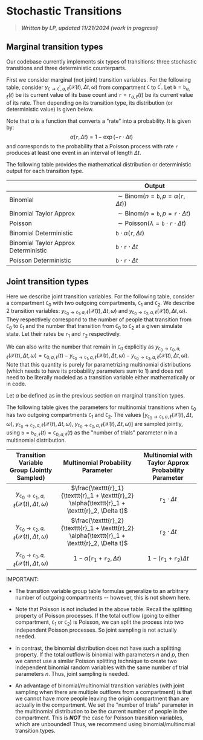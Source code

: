 # Stochastic Transitions

> **_Written by LP, updated 11/21/2024 (work in progress)_** 

## Marginal transition types

Our codebase currently implements six types of transitions: three stochastic transitions and three deterministic counterparts.

First we consider marginal (not joint) transition variables. For the following table, consider $y_{\texttt{C}\rightarrow\texttt{C}^\prime, a, \ell}\left(\boldsymbol{\mathcal X}(t), \Delta t, \omega\right)$ from compartment $\texttt{C}$ to $\texttt{C}^\prime$. Let $\texttt{b} = \texttt{b}_{a, \ell}(t)$ be its current value of its base count and $\texttt{r} = \texttt{r}_{a, \ell}(t)$ be its current value of its rate. Then depending on its transition type, its distribution (or deterministic value) is given below.

Note that $\alpha$ is a function that converts a "rate" into a probability. It is given by:
$$
\alpha(\texttt{r}, \Delta t) = 1 - \exp(-\texttt{r} \cdot \Delta t)
$$
and corresponds to the probability that a Poisson process with rate $\texttt{r}$ produces at least one event in an interval of length $\Delta t$. 

The following table provides the mathematical distribution or deterministic output for each transition type. 

|                                      | Output                                                                           |
|--------------------------------------|----------------------------------------------------------------------------------|
| Binomial                             | $\sim \text{Binom}\left(n = \texttt{b}, p = \alpha(\texttt{r}, \Delta t)\right)$ |
| Binomial  Taylor Approx              | $\sim \text{Binom}\left(n = \texttt{b}, p = \texttt{r} \cdot \Delta t\right)$        |
| Poisson                              | $\sim \text{Poisson}\left(\lambda = \texttt{b} \cdot \texttt{r} \cdot \Delta t\right)$      |
| Binomial Deterministic               | $\texttt{b} \cdot \alpha(\texttt{r}, \Delta t)$                                        |
| Binomial Taylor Approx Deterministic | $\texttt{b} \cdot \texttt{r} \cdot \Delta t$                                                 |
| Poisson Deterministic                | $\texttt{b} \cdot \texttt{r} \cdot \Delta t$                                               |

## Joint transition types

Here we describe joint transition variables. For the following table, consider a compartment $\texttt{C}_0$ with two outgoing compartments, $\texttt{C}_1$ and $\texttt{C}_2$. We describe $2$ transition variables: $y_{\texttt{C}_0\rightarrow\texttt{C}_1, a, \ell}\left(\boldsymbol{\mathcal X}(t), \Delta t, \omega\right)$ and $y_{\texttt{C}_0\rightarrow\texttt{C}_2, a, \ell}\left(\boldsymbol{\mathcal X}(t), \Delta t, \omega\right)$. They respectively correspond to the number of people that transition from $\texttt{C}_0$ to $\texttt{C}_1$ and the number that transition from $\texttt{C}_0$ to $\texttt{C}_2$ at a given simulate state. Let their rates be $\texttt{r}_1$ and $\texttt{r}_2$ respectively.  

We can also write the number that remain in $\texttt{C}_0$ explicitly as 
$y_{\texttt{C}_0\rightarrow\texttt{C}_0, a, \ell}\left(\boldsymbol{\mathcal X}(t), \Delta t, \omega\right) = \texttt{C}_{0, a, \ell}(t) - y_{\texttt{C}_0\rightarrow\texttt{C}_1, a, \ell}\left(\boldsymbol{\mathcal X}(t), \Delta t, \omega\right) - y_{\texttt{C}_0\rightarrow\texttt{C}_2, a, \ell}\left(\boldsymbol{\mathcal X}(t), \Delta t, \omega\right)$. Note that this quantity is purely for parametrizing multinomial distributions (which needs to have its probability parameters sum to $1$) and does not need to be literally modeled as a transition variable either mathematically or in code. 

Let $\alpha$ be defined as in the previous section on marginal transition types.

The following table gives the parameters for multinomial transitions when $\texttt{C}_0$ has two outgoing compartments $\texttt{C}_1$ and $\texttt{C}_2$. The values $[y_{\texttt{C}_0\rightarrow\texttt{C}_1, a, \ell}\left(\boldsymbol{\mathcal X}(t), \Delta t, \omega\right)$, $y_{\texttt{C}_0\rightarrow\texttt{C}_2, a, \ell}\left(\boldsymbol{\mathcal X}(t), \Delta t, \omega\right)$, $y_{\texttt{C}_0\rightarrow\texttt{C}_0, a, \ell}\left(\boldsymbol{\mathcal X}(t), \Delta t, \omega\right)]$ are sampled jointly, using $\texttt{b} = \texttt{b}_{a, \ell}(t) = \texttt{C}_{0, a, \ell}(t)$ as the "number of trials" parameter $n$ in a multinomial distribution.

|                                             Transition  Variable Group (Jointly Sampled)                                           |                                 Multinomial Probability Parameter                                | Multinomial with Taylor Approx Probability Parameter |
|:-----------------------------------------------------------------------------------------------------------:|:------------------------------------------------------------------------------------------------:|:----------------------------------------------------:|
| $y_{\texttt{C}_0\rightarrow\texttt{C}_1, a, \ell}\left(\boldsymbol{\mathcal X}(t), \Delta t, \omega\right)$ | $\frac{\texttt{r}_1}{\texttt{r}_1 + \texttt{r}_2} \alpha(\texttt{r}_1 + \texttt{r}_2, \Delta t)$ | $\texttt{r}_1 \cdot \Delta t$                              |
| $y_{\texttt{C}_0\rightarrow\texttt{C}_2, a, \ell}\left(\boldsymbol{\mathcal X}(t), \Delta t, \omega\right)$ | $\frac{\texttt{r}_2}{\texttt{r}_1 + \texttt{r}_2} \alpha(\texttt{r}_1 + \texttt{r}_2, \Delta t)$ | $\texttt{r}_2 \cdot \Delta t$                              |
| $y_{\texttt{C}_0\rightarrow\texttt{C}_0, a, \ell}\left(\boldsymbol{\mathcal X}(t), \Delta t, \omega\right)$ | $1 - \alpha(\texttt{r}_1 + \texttt{r}_2, \Delta t)$                                              | $1 - (\texttt{r}_1 + \texttt{r}_2) \Delta t$         |

IMPORTANT:

- The transition variable group table formulas generalize to an arbitrary number of outgoing compartments -- however, this is not shown here.

- Note that Poisson is not included in the above table. Recall the splitting property of Poisson processes. If the total outflow (going to either compartment, $\texttt{C}_1$ or $\texttt{C}_2$) is Poisson, we can split the process into two independent Poisson processes. So joint sampling is not actually needed. 

- In contrast, the binomial distribution does not have such a splitting property. If the total outflow is binomial with parameters $n$ and $p$, then we cannot use a similar Poisson splitting technique to create two independent binomial random variables with the same number of trial parameters $n$. Thus, joint sampling is needed. 

- An advantage of binomial/multinomial transition variables (with joint sampling when there are multiple outflows from a compartment) is that we cannot have more people leaving the origin compartment than are actually in the compartment. We set the "number of trials" parameter in the multinomial distribution to be the current number of people in the compartment. This is ***NOT*** the case for Poisson transition variables, which are unbounded! Thus, we recommend using binomial/multinomial transition types.